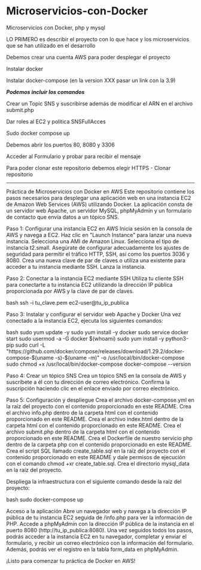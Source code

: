 # Microservicios-con-Docker
Microservicios con Docker, php y mysql

LO PRIMERO es describir el proyecto con lo que hace y los microservicios que se han utilizado en el desarrollo

Debemos crear una cuenta AWS para poder desplegar el proyecto

Instalar docker

Instalar docker-compose (en la version XXX pasar un link con la 3.9)

***Podemos incluir los comandos***

Crear un Topic SNS y suscribirse además de modificar el ARN en el archivo submit.php

Dar roles al EC2 y politica SNSFullAcces

Sudo docker compose up

Debemos abrir los puertos 80, 8080 y 3306






Acceder al Formulario y probar para recibir el mensaje

Para poder clonar este repositorio debemos elegir HTTPS - Clonar repositorio

-----------------------------------------------------------------------------------------
Práctica de Microservicios con Docker en AWS
Este repositorio contiene los pasos necesarios para desplegar una aplicación web en una instancia EC2 de Amazon Web Services (AWS) utilizando Docker. 
La aplicación consta de un servidor web Apache, un servidor MySQL, phpMyAdmin y un formulario de contacto que envía datos a un tópico SNS.

Paso 1: 
Configurar una instancia EC2 en AWS
Inicia sesión en la consola de AWS y navega a EC2.
Haz clic en "Launch Instance" para lanzar una nueva instancia.
Selecciona una AMI de Amazon Linux.
Selecciona el tipo de instancia t2.small.
Asegúrate de configurar adecuadamente los ajustes de seguridad para permitir el tráfico HTTP, SSH, así como los puertos 3036 y 8080.
Crea una nueva clave de par de claves o utiliza una existente para acceder a tu instancia mediante SSH.
Lanza la instancia.

Paso 2: 
Conectar a la instancia EC2 mediante SSH
Utiliza tu cliente SSH para conectarte a tu instancia EC2 utilizando la dirección IP pública proporcionada por AWS y la clave de par de claves.

bash
ssh -i tu_clave.pem ec2-user@tu_ip_publica

Paso 3: 
Instalar y configurar el servidor web Apache y Docker
Una vez conectado a la instancia EC2, ejecuta los siguientes comandos:

bash
sudo yum update -y
sudo yum install -y docker
sudo service docker start
sudo usermod -a -G docker $(whoami)
sudo yum install -y python3-pip
sudo curl -L "https://github.com/docker/compose/releases/download/1.29.2/docker-compose-$(uname -s)-$(uname -m)" -o /usr/local/bin/docker-compose
sudo chmod +x /usr/local/bin/docker-compose
docker-compose --version

Paso 4: 
Crear un tópico SNS
Crea un tópico SNS en la consola de AWS y suscríbete a él con tu dirección de correo electrónico. Confirma la suscripción haciendo clic en el enlace enviado por correo electrónico.

Paso 5: 
Configuración y despliegue
Crea el archivo docker-compose.yml en la raíz del proyecto con el contenido proporcionado en este README.
Crea el archivo info.php dentro de la carpeta html con el contenido proporcionado en este README.
Crea el archivo index.html dentro de la carpeta html con el contenido proporcionado en este README.
Crea el archivo submit.php dentro de la carpeta html con el contenido proporcionado en este README.
Crea el Dockerfile de nuestro servicio php dentro de la carpeta php con el contenido proporcionado en este README.
Crea el script SQL llamado create_table.sql en la raíz del proyecto con el contenido proporcionado en este README y dale permisos de ejecución con el comando chmod +xr create_table.sql.
Crea el directorio mysql_data en la raíz del proyecto.

Despliega la infraestructura con el siguiente comando desde la raíz del proyecto:

bash
sudo docker-compose up

Acceso a la aplicación
Abre un navegador web y navega a la dirección IP pública de tu instancia EC2 seguida de /info.php para ver la información de PHP.
Accede a phpMyAdmin con la dirección IP pública de la instancia en el puerto 8080 (http://tu_ip_publica:8080).
Una vez seguidos todos los pasos, podrás acceder a la instancia EC2 en tu navegador, completar y enviar el formulario, y recibir un correo electrónico con la información del formulario. Además, podrás ver el registro en la tabla form_data en phpMyAdmin.

¡Listo para comenzar tu práctica de Docker en AWS!
